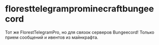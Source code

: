 # floresttelegramprominecraftbungeecord
Тот же FlorestTelegramPro, но для связок серверов Bungeecord! Только прием сообщений и ивентов из майнкрафта.
